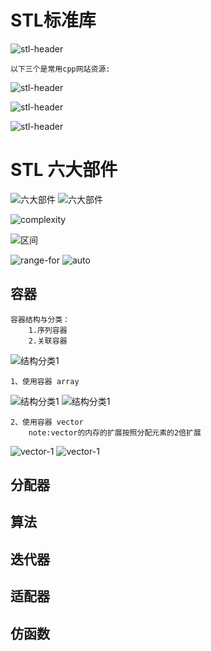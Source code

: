 # STL标准库

![stl-header](./img/STL-HEADERS.png)

    以下三个是常用cpp网站资源:
![stl-header](./img/STL-HEADERS-1.png)

![stl-header](./img/STL-HEADERS-2.png)

![stl-header](./img/STL-HEADERS-3.png)

# STL 六大部件

![六大部件](./img/STL六大部件.png)
![六大部件](./img/STL六大部件-2.png)

![complexity](./img/complexity.png)

![区间](./img/区间.png)

![range-for](./img/range-based.png)
![auto](./img/auto.png)


## 容器

    容器结构与分类：
        1.序列容器
        2.关联容器
![结构分类1](./img/结构分类1.png)

    1、使用容器 array

![结构分类1](./img/结构分类1-1.png)
![结构分类1](./img/结构分类1-2.png)
       
    2、使用容器 vector
        note:vector的内存的扩展按照分配元素的2倍扩展

![vector-1](./img/vector-1.png)
![vector-1](./img/vector-2.png)

## 分配器

## 算法

## 迭代器

## 适配器

## 仿函数